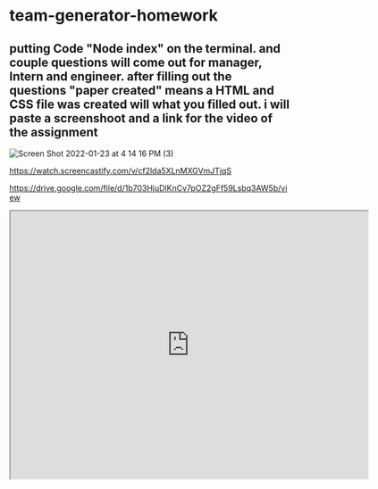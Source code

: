 # team-generator-homework

## putting Code "Node index" on the terminal. and couple questions will come out for manager, Intern and engineer. after filling out the questions "paper created" means a HTML and CSS file was created will what you filled out. i will paste a screenshoot and a link for the video of the assignment   

![Screen Shot 2022-01-23 at 4 14 16 PM (3)](https://user-images.githubusercontent.com/92010483/150702054-d108c996-f71b-423e-a318-d9cf4ee267d7.png)


https://watch.screencastify.com/v/cf2lda5XLnMXGVmJTjqS


https://drive.google.com/file/d/1b703HjuDlKnCv7pOZ2gFf59Lsbq3AW5b/view

<iframe src="https://drive.google.com/file/d/1b703HjuDlKnCv7pOZ2gFf59Lsbq3AW5b/preview" width="640" height="480"></iframe>
